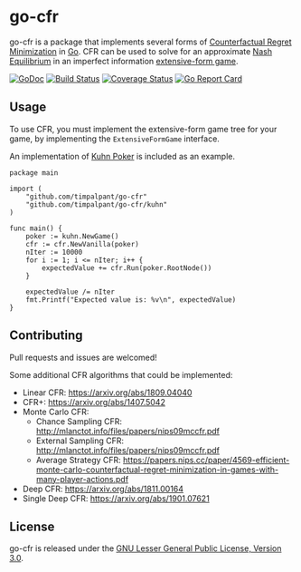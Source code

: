 go-cfr
======

go-cfr is a package that implements several forms of [Counterfactual Regret Minimization](https://www.quora.com/What-is-an-intuitive-explanation-of-counterfactual-regret-minimization) in [Go](https://golang.org).
CFR can be used to solve for an approximate [Nash Equilibrium](https://en.wikipedia.org/wiki/Nash_equilibrium)
in an imperfect information [extensive-form game](https://en.wikipedia.org/wiki/Extensive-form_game).

[![GoDoc](https://godoc.org/github.com/timpalpant/go-cfr?status.svg)](http://godoc.org/github.com/timpalpant/go-cfr)
[![Build Status](https://travis-ci.org/timpalpant/go-cfr.svg?branch=master)](https://travis-ci.org/timpalpant/go-cfr)
[![Coverage Status](https://coveralls.io/repos/timpalpant/go-cfr/badge.svg?branch=master&service=github)](https://coveralls.io/github/timpalpant/go-cfr?branch=master)
[![Go Report Card](https://goreportcard.com/badge/github.com/timpalpant/go-cfr)](https://goreportcard.com/badge/github.com/timpalpant/go-cfr)

## Usage

To use CFR, you must implement the extensive-form game tree for your game,
by implementing the `ExtensiveFormGame` interface.

An implementation of [Kuhn Poker](https://en.wikipedia.org/wiki/Kuhn_poker) is included
as an example.

```
package main

import (
    "github.com/timpalpant/go-cfr"
    "github.com/timpalpant/go-cfr/kuhn"
)

func main() {
    poker := kuhn.NewGame()
    cfr := cfr.NewVanilla(poker)
    nIter := 10000
    for i := 1; i <= nIter; i++ {
        expectedValue += cfr.Run(poker.RootNode())
    }

    expectedValue /= nIter
    fmt.Printf("Expected value is: %v\n", expectedValue)
}
```

## Contributing

Pull requests and issues are welcomed!

Some additional CFR algorithms that could be implemented:

- Linear CFR: https://arxiv.org/abs/1809.04040
- CFR+: https://arxiv.org/abs/1407.5042
- Monte Carlo CFR:
    - Chance Sampling CFR: http://mlanctot.info/files/papers/nips09mccfr.pdf
    - External Sampling CFR: http://mlanctot.info/files/papers/nips09mccfr.pdf
    - Average Strategy CFR: https://papers.nips.cc/paper/4569-efficient-monte-carlo-counterfactual-regret-minimization-in-games-with-many-player-actions.pdf
- Deep CFR: https://arxiv.org/abs/1811.00164
- Single Deep CFR: https://arxiv.org/abs/1901.07621

## License

go-cfr is released under the [GNU Lesser General Public License, Version 3.0](https://www.gnu.org/licenses/lgpl-3.0.en.html).
